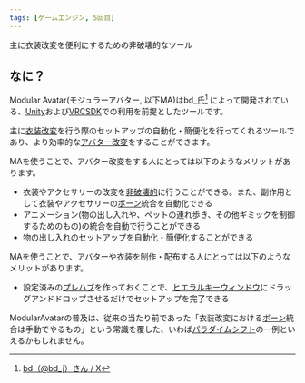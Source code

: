 ```yaml
---
tags: [ゲームエンジン, 5回目]
---
```


主に衣装改変を便利にするための非破壊的なツール

## なに？

Modular Avatar(モジュラーアバター, 以下MA)はbd\_氏[^1] によって開発されている、[Unity](/docs/索引/STU/Unity)および[VRCSDK](/docs/索引/VWX/VRCSDK)での利用を前提としたツールです。

主に[衣装改変](/docs/索引/あ行/衣装改変)を行う際のセットアップの自動化・簡便化を行ってくれるツールであり、より効率的な[アバター改変](/docs/索引/あ行/アバター改変)をすることができます。

MAを使うことで、アバター改変をする人にとっては以下のようなメリットがあります。

- 衣装やアクセサリーの改変を[非破壊的](/docs/索引/は行/破壊的-非破壊的)に行うことができる。また、副作用として衣装やアクセサリーの[ボーン](/docs/索引/ABC/Bone)統合を自動化できる
- アニメーション(物の出し入れや、ペットの連れ歩き、その他ギミックを制御するためのもの)の統合を自動で行うことができる
- 物の出し入れのセットアップを自動化・簡便化することができる

MAを使うことで、アバターや衣装を制作・配布する人にとっては以下のようなメリットがあります。

- 設定済みの[プレハブ](/docs/索引/PQR/Prefab)を作っておくことで、[ヒエラルキーウィンドウ](/docs/索引/GHI/Hierarchyウィンドウ)にドラッグアンドドロップさせるだけでセットアップを完了できる

ModularAvatarの普及は、従来の当たり前であった「衣装改変における[ボーン](/docs/索引/ABC/Bone)統合は手動でやるもの」という常識を覆した、いわば[パラダイムシフト](/docs/索引/は行/パラダイムシフト)の一例といえるかもしれません。

[^1]: [bd（@bd_j）さん / X](https://x.com/bd_j)
